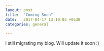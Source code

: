 ```yaml
---
layout: post
title:  "Coming Soon"
date:   2017-04-17 13:10:03 +0530
categories: general

---
```

I still migrating my blog. Will update it soon :)
